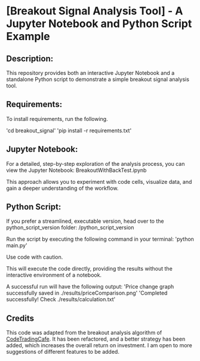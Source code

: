 # [Breakout Signal Analysis Tool] - A Jupyter Notebook and Python Script Example

## Description:

This repository provides both an interactive Jupyter Notebook and a standalone Python script to demonstrate a simple breakout signal analysis tool.

## Requirements:

To install requirements, run the following.

'cd breakout_signal'
'pip install -r requirements.txt'

## Jupyter Notebook:

For a detailed, step-by-step exploration of the analysis process, you can view the Jupyter Notebook: BreakoutWithBackTest.ipynb

This approach allows you to experiment with code cells, visualize data, and gain a deeper understanding of the workflow.

## Python Script:

If you prefer a streamlined, executable version, head over to the python_script_version folder: /python_script_version

Run the script by executing the following command in your terminal:
'python main.py'

Use code with caution.

This will execute the code directly, providing the results without the interactive environment of a notebook.

A successful run will have the following output:
'Price change graph successfully saved in ./results/priceComparison.png'
'Completed successfully! Check ./results/calculation.txt'

## Credits
This code was adapted from the breakout analysis algorithm of [CodeTradingCafe](https://www.youtube.com/@CodeTradingCafe). It has been refactored, and a better strategy has been added, which increases the overall return on investment.  I am open to more suggestions of different features to be added.
